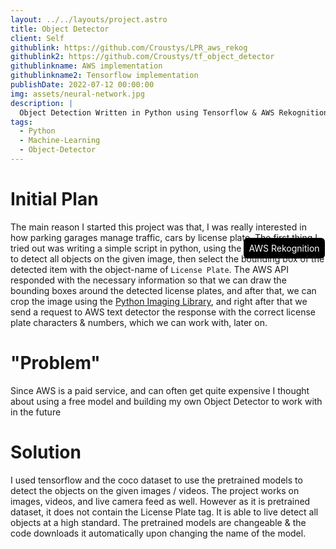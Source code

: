 ```yaml
---
layout: ../../layouts/project.astro
title: Object Detector
client: Self
githublink: https://github.com/Croustys/LPR_aws_rekog
githublink2: https://github.com/Croustys/tf_object_detector
githublinkname: AWS implementation
githublinkname2: Tensorflow implementation
publishDate: 2022-07-12 00:00:00
img: assets/neural-network.jpg
description: |
  Object Detection Written in Python using Tensorflow & AWS Rekognition
tags:
  - Python
  - Machine-Learning
  - Object-Detector
---
```


# Initial Plan

The main reason I started this project was that, I was really interested in how parking garages manage traffic, cars by license plate.
The first thing I tried out was writing a simple script in python, using the <span style="background-color: black; color: white; padding: 0.5rem; border-radius: 0.375rem">AWS Rekognition</span> to detect all objects on the given image, then select the bounding box of the detected item with the object-name of `License Plate`. The AWS API responded with the necessary information so that we can draw the bounding boxes around the detected license plates, and after that, we can crop the image using the [Python Imaging Library](https://pillow.readthedocs.io/en/stable/), and right after that we send a request to AWS text detector the response with the correct license plate characters & numbers, which we can work with, later on.

# "Problem"
Since AWS is a paid service, and can often get quite expensive I thought about using a free model and building my own Object Detector to work with in the future

# Solution
I used tensorflow and the coco dataset to use the pretrained models to detect the objects on the given images / videos. The project works on images, videos, and live camera feed as well. However as it is pretrained dataset, it does not contain the License Plate tag. It is able to live detect all objects at a high standard. The pretrained models are changeable & the code downloads it automatically upon changing the name of the model.


